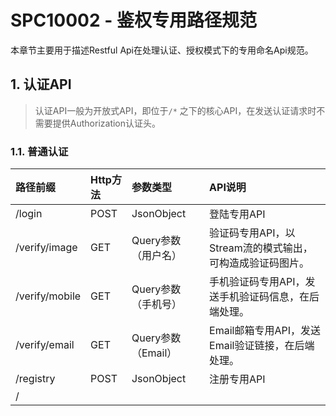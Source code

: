 # SPC10002 - 鉴权专用路径规范

本章节主要用于描述Restful Api在处理认证、授权模式下的专用命名Api规范。

## 1. 认证API

> 认证API一般为开放式API，即位于`/*` 之下的核心API，在发送认证请求时不需要提供Authorization认证头。

### 1.1. 普通认证

| 路径前缀 | Http方法 | 参数类型 | API说明 |
| :--- | :--- | :--- | :--- |
| /login | POST | JsonObject | 登陆专用API |
| /verify/image | GET | Query参数（用户名） | 验证码专用API，以Stream流的模式输出，可构造成验证码图片。 |
| /verify/mobile | GET | Query参数（手机号） | 手机验证码专用API，发送手机验证码信息，在后端处理。 |
| /verify/email | GET | Query参数（Email） | Email邮箱专用API，发送Email验证链接，在后端处理。 |
| /registry | POST | JsonObject | 注册专用API |
| / |  |  |  |



